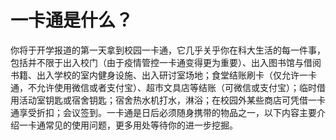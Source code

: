 # 一卡通是什么？

你将于开学报道的第一天拿到校园一卡通，它几乎关乎你在科大生活的每一件事，包括并不限于出入校门（由于疫情管控一卡通变得更为重要）、出入图书馆与借阅书籍、出入学校的室内健身设施、出入研讨室场地；食堂结账刷卡（仅允许一卡通，不允许使用微信或者支付宝）、超市文具店等结账（可微信或支付宝）；临时借用活动室钥匙或宿舍钥匙；宿舍热水机打水，淋浴；在校园外某些商店可凭借一卡通享受折扣；会议签到。一卡通是日后必须随身携带的物品之一，以下内容主要介绍一卡通常见的使用问题，更多用处等待你的进一步挖掘。
